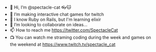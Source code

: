 - 👋 Hi, I’m @spectacle-cat 👓🐱
- 👀 I’m making interactive chat games for twitch
- 🌱 I know Ruby on Rails, but I'm learning elixir
- 💞️ I’m looking to collaborate on ideas...
- 📫 How to reach me https://twitter.com/SpectacleCat
- 📺 You can watch me straming coding during the week and games on the weekend at https://www.twitch.tv/spectacle_cat

<!---
spectacle-cat/spectacle-cat is a ✨ special ✨ repository because its `README.md` (this file) appears on your GitHub profile.
You can click the Preview link to take a look at your changes.
--->
